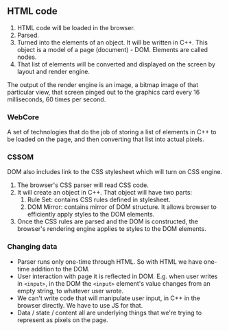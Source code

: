 ## HTML code

1. HTML code will be loaded in the browser.
2. Parsed.
3. Turned into the elements of an object. It will be written in C++. This object is a model of a page (document) - DOM. Elements are called nodes. 
4. That list of elements will be converted and displayed on the screen by layout and render engine.


The output of the render engine is an image, a bitmap image of that particular view, that screen pinged out to the graphics card every 16 milliseconds, 60 times per second.


### WebCore

A set of technologies that do the job of storing a list of elements in C++ to be loaded on the page, and then converting that list into actual pixels.


### CSSOM

DOM also includes link to the CSS stylesheet which will turn on CSS engine.

1. The browser's CSS parser will read CSS code.
2. It will create an object in C++. That object will have two parts: 
    1. Rule Set: contains CSS rules defined in stylesheet.
    2. DOM Mirror: contains mirror of DOM structure. It allows browser to efficiently apply styles to the DOM elements.
3. Once the CSS rules are parsed and the DOM is constructed, the browser's rendering engine applies te styles to the DOM elements.



### Changing data

- Parser runs only one-time through HTML. So with HTML we have one-time addition to the DOM.
- User interaction with page it is reflected in DOM. E.g. when user writes in ```<input>```, in the DOM the ```<input>``` element's value changes from an empty string, to whatever user wrote.
- We can't write code that will manipulate user input, in C++ in the browser directly. We have to use JS for that.
- Data / state / content all are underlying things that we're trying to represent as pixels on the page.